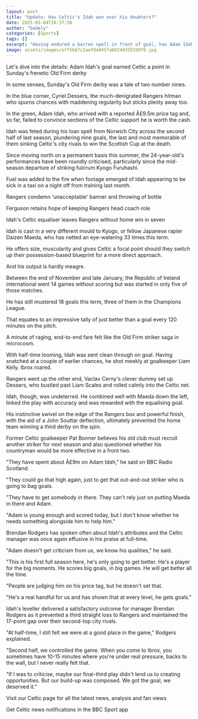 ```yaml
---
layout: post
title: "Update: Has Celtic's Idah won over his doubters?"
date: 2025-05-04T16:37:50
author: "badely"
categories: [Sports]
tags: []
excerpt: "Having endured a barren spell in front of goal, has Adam Idah's Old Firm equaliser changed perceptions of Celtic's £9.5m man?"
image: assets/images/eff5b67c2aefde8457a6024033519876.jpg
---
```


Let's dive into the details: Adam Idah's goal earned Celtic a point in Sunday's frenetic Old Firm derby

In some senses, Sunday's Old Firm derby was a tale of two number nines.

In the blue corner, Cyriel Dessers, the much-denigrated Rangers hitman who spurns chances with maddening regularity but sticks plenty away too.

In the green, Adam Idah, who arrived with a reported Â£9.5m price tag and, so far, failed to convince sections of the Celtic support he is worth the cash.

Idah was feted during his loan spell from Norwich City across the second half of last season, plundering nine goals, the last and most memorable of them sinking Celtic's city rivals to win the Scottish Cup at the death. 

Since moving north on a permanent basis this summer, the 24-year-old's performances have been roundly criticised, particularly since the mid-season departure of striking fulcrum Kyogo Furuhashi.

Fuel was added to the fire when footage emerged of Idah appearing to be sick in a taxi on a night off from training last month.

Rangers condemn 'unacceptable' banner and throwing of bottle

Ferguson retains hope of keeping Rangers head coach role

Idah's Celtic equaliser leaves Rangers without home win in seven

Idah is cast in a very different mould to Kyogo, or fellow Japanese rapier Daizen Maeda, who has netted an eye-watering 33 times this term.

He offers size, muscularity and gives Celtic a focal point should they switch up their possession-based blueprint for a more direct approach. 

And his output is hardly meagre.

Between the end of November and late January, the Republic of Ireland international went 14 games without scoring but was started in only five of those matches.

He has still mustered 18 goals this term, three of them in the Champions League.

That equates to an impressive tally of just better than a goal every 120 minutes on the pitch.

A minute of raging, end-to-end fare felt like the Old Firm striker saga in microcosm.

With half-time looming, Idah was sent clean through on goal. Having snatched at a couple of earlier chances, he shot meekly at goalkeeper Liam Kelly. Ibrox roared.

Rangers went up the other end, Vaclav Cerny's clever dummy set up Dessers, who bustled past Liam Scales and rolled calmly into the Celtic net.

Idah, though, was undeterred. He combined well with Maeda down the left, linked the play with accuracy and was rewarded with the equalising goal.

His instinctive swivel on the edge of the Rangers box and powerful finish, with the aid of a John Souttar deflection, ultimately prevented the home team winning a third derby on the spin.

Former Celtic goalkeeper Pat Bonner believes his old club must recruit another striker for next season and also questioned whether his countryman would be more effective in a front two.

"They have spent about Â£9m on Adam Idah," he said on BBC Radio Scotland.

"They could go that high again, just to get that out-and-out striker who is going to bag goals.

"They have to get somebody in there. They can't rely just on putting Maeda in there and Adam.

"Adam is young enough and scored today, but I don't know whether he needs something alongside him to help him."

Brendan Rodgers has spoken often about Idah's attributes and the Celtic manager was once again effusive in his praise at full-time.

"Adam doesn't get criticism from us, we know his qualities," he said.

"This is his first full season here, he's only going to get better. He's a player for the big moments. He scores big goals, in big games. He will get better all the time.

"People are judging him on his price tag, but he doesn't set that.

"He's a real handful for us and has shown that at every level, he gets goals."

Idah's leveller delivered a satisfactory outcome for manager Brendan Rodgers as it prevented a third straight loss to Rangers and maintained the 17-point gap over their second-top city rivals.

"At half-time, I still felt we were at a good place in the game," Rodgers explained.

"Second half, we controlled the game. When you come to Ibrox, you sometimes have 10-15 minutes where you're under real pressure, backs to the wall, but I never really felt that.

"If I was to criticise, maybe our final-third play didn't lend us to creating opportunities. But our build-up was composed. We got the goal, we deserved it."

Visit our Celtic page for all the latest news, analysis and fan views

Get Celtic news notifications in the BBC Sport app

